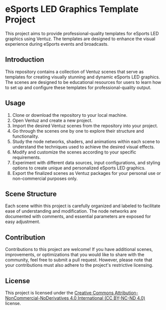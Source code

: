 # eSports LED Graphics Template Project

This project aims to provide professional-quality templates for eSports LED graphics using Ventuz. The templates are designed to enhance the visual experience during eSports events and broadcasts.

## Introduction

This repository contains a collection of Ventuz scenes that serve as templates for creating visually stunning and dynamic eSports LED graphics. The scenes are designed to be educational resources for users to learn how to set up and configure these templates for professional-quality output.

## Usage

1. Clone or download the repository to your local machine.
2. Open Ventuz and create a new project.
3. Import the desired Ventuz scenes from the repository into your project.
4. Go through the scenes one by one to explore their structure and functionality.
5. Study the node networks, shaders, and animations within each scene to understand the techniques used to achieve the desired visual effects.
6. Modify and customize the scenes according to your specific requirements.
7. Experiment with different data sources, input configurations, and styling options to create unique and personalized eSports LED graphics.
8. Export the finalized scenes as Ventuz packages for your personal use or non-commercial purposes only.

## Scene Structure

Each scene within this project is carefully organized and labeled to facilitate ease of understanding and modification. The node networks are documented with comments, and essential parameters are exposed for easy adjustment.

## Contribution

Contributions to this project are welcome! If you have additional scenes, improvements, or optimizations that you would like to share with the community, feel free to submit a pull request. However, please note that your contributions must also adhere to the project's restrictive licensing.

## License

This project is licensed under the [Creative Commons Attribution-NonCommercial-NoDerivatives 4.0 International (CC BY-NC-ND 4.0)](https://creativecommons.org/licenses/by-nc-nd/4.0/) license.
